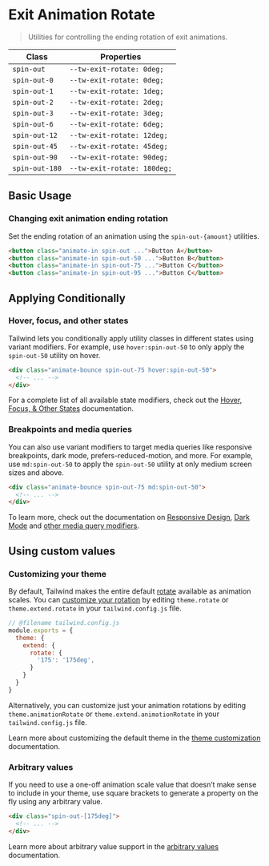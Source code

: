 # Exit Animation Rotate

> Utilities for controlling the ending rotation of exit animations.

| Class          | Properties                 |
| -------------- | -------------------------- |
| `spin-out`     | `--tw-exit-rotate: 0deg;`  |
| `spin-out-0`   | `--tw-exit-rotate: 0deg;`  |
| `spin-out-1`   | `--tw-exit-rotate: 1deg;`  |
| `spin-out-2`   | `--tw-exit-rotate: 2deg;`  |
| `spin-out-3`   | `--tw-exit-rotate: 3deg;`  |
| `spin-out-6`   | `--tw-exit-rotate: 6deg;`  |
| `spin-out-12`  | `--tw-exit-rotate: 12deg;` |
| `spin-out-45`  | `--tw-exit-rotate: 45deg;` |
| `spin-out-90`  | `--tw-exit-rotate: 90deg;` |
| `spin-out-180` | `--tw-exit-rotate: 180deg;`|

## Basic Usage

### Changing exit animation ending rotation

Set the ending rotation of an animation using the `spin-out-{amount}` utilities.

```html
<button class="animate-in spin-out ...">Button A</button>
<button class="animate-in spin-out-50 ...">Button B</button>
<button class="animate-in spin-out-75 ...">Button C</button>
<button class="animate-in spin-out-95 ...">Button C</button>
```

## Applying Conditionally

### Hover, focus, and other states

Tailwind lets you conditionally apply utility classes in different states using variant modifiers. For example, use `hover:spin-out-50` to only apply the `spin-out-50` utility on hover.

```html
<div class="animate-bounce spin-out-75 hover:spin-out-50">
  <!-- ... -->
</div>
```

For a complete list of all available state modifiers, check out the [Hover, Focus, & Other States](https://tailwindcss.com/docs/hover-focus-and-other-states) documentation.

### Breakpoints and media queries

You can also use variant modifiers to target media queries like responsive breakpoints, dark mode, prefers-reduced-motion, and more. For example, use `md:spin-out-50` to apply the `spin-out-50` utility at only medium screen sizes and above.

```html
<div class="animate-bounce spin-out-75 md:spin-out-50">
  <!-- ... -->
</div>
```

To learn more, check out the documentation on [Responsive Design](https://tailwindcss.com/docs/responsive-design), [Dark Mode](https://tailwindcss.com/docs/dark-mode) and [other media query modifiers](https://tailwindcss.com/docs/hover-focus-and-other-states#media-queries).

## Using custom values

### Customizing your theme

By default, Tailwind makes the entire default [rotate](https://tailwindcss.com/docs/rotate) available as animation scales. You can [customize your rotation](https://tailwindcss.com/docs/theme) by editing `theme.rotate` or `theme.extend.rotate` in your `tailwind.config.js` file.

```js
// @filename tailwind.config.js
module.exports = {
  theme: {
    extend: {
      rotate: {
        '175': '175deg',
      }
    }
  }
}
```

Alternatively, you can customize just your animation rotations by editing `theme.animationRotate` or `theme.extend.animationRotate` in your `tailwind.config.js` file.

Learn more about customizing the default theme in the [theme customization](https://tailwindcss.com/docs/theme#customizing-the-default-theme) documentation.

### Arbitrary values

If you need to use a one-off animation scale value that doesn’t make sense to include in your theme, use square brackets to generate a property on the fly using any arbitrary value.

```html
<div class="spin-out-[175deg]">
  <!-- ... -->
</div>
```

Learn more about arbitrary value support in the [arbitrary values](https://tailwindcss.com/docs/adding-custom-styles#using-arbitrary-values) documentation.
